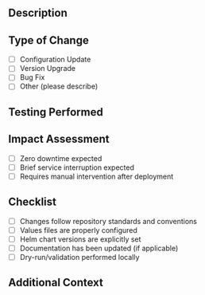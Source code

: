 ## Description
<!-- Brief description of what this PR does and why it's needed -->

## Type of Change
- [ ] Configuration Update
- [ ] Version Upgrade
- [ ] Bug Fix
- [ ] Other (please describe)

## Testing Performed
<!-- Describe how you tested these changes -->

## Impact Assessment
- [ ] Zero downtime expected
- [ ] Brief service interruption expected
- [ ] Requires manual intervention after deployment

## Checklist
- [ ] Changes follow repository standards and conventions
- [ ] Values files are properly configured
- [ ] Helm chart versions are explicitly set
- [ ] Documentation has been updated (if applicable)
- [ ] Dry-run/validation performed locally

## Additional Context
<!-- Add any other relevant information, screenshots, or links here -->
